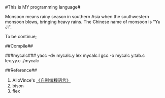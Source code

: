 #This is MY programming language#

Monsoon means rainy season in southern Asia when the southwestern monsoon blows, bringing heavy rains. The Chinese name of monsoon is "Yu Ji".


To be continue;

##Compile##

###mycalc###
    yacc -dv mycalc.y 
    lex mycalc.l
    gcc -o mycalc y.tab.c lex.yy.c
    ./mycalc

##Reference##

1. AlloVince's [《自制编程语言》](http://avnpc.com/pages/devlang)
2. bison
3. flex
